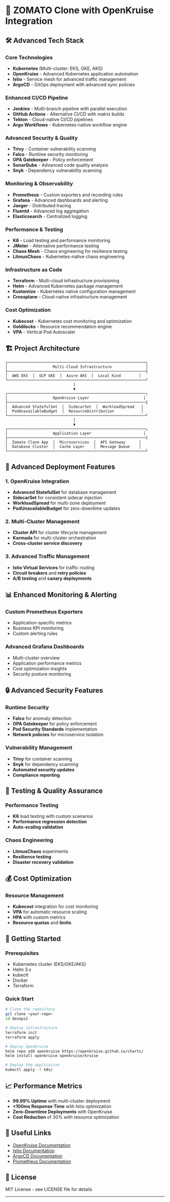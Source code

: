 # 🚀 ZOMATO Clone with OpenKruise Integration

## 🛠️ **Advanced Tech Stack**

### **Core Technologies**
- **Kubernetes** (Multi-cluster: EKS, GKE, AKS)
- **OpenKruise** - Advanced Kubernetes application automation
- **Istio** - Service mesh for advanced traffic management
- **ArgoCD** - GitOps deployment with advanced sync policies

### **Enhanced CI/CD Pipeline**
- **Jenkins** - Multi-branch pipeline with parallel execution
- **GitHub Actions** - Alternative CI/CD with matrix builds
- **Tekton** - Cloud-native CI/CD pipelines
- **Argo Workflows** - Kubernetes-native workflow engine

### **Advanced Security & Quality**
- **Trivy** - Container vulnerability scanning
- **Falco** - Runtime security monitoring
- **OPA Gatekeeper** - Policy enforcement
- **SonarQube** - Advanced code quality analysis
- **Snyk** - Dependency vulnerability scanning

### **Monitoring & Observability**
- **Prometheus** - Custom exporters and recording rules
- **Grafana** - Advanced dashboards and alerting
- **Jaeger** - Distributed tracing
- **Fluentd** - Advanced log aggregation
- **Elasticsearch** - Centralized logging

### **Performance & Testing**
- **K6** - Load testing and performance monitoring
- **JMeter** - Alternative performance testing
- **Chaos Mesh** - Chaos engineering for resilience testing
- **LitmusChaos** - Kubernetes-native chaos engineering

### **Infrastructure as Code**
- **Terraform** - Multi-cloud infrastructure provisioning
- **Helm** - Advanced Kubernetes package management
- **Kustomize** - Kubernetes native configuration management
- **Crossplane** - Cloud-native infrastructure management

### **Cost Optimization**
- **Kubecost** - Kubernetes cost monitoring and optimization
- **Goldilocks** - Resource recommendation engine
- **VPA** - Vertical Pod Autoscaler

## 🏗️ **Project Architecture**

```
┌─────────────────────────────────────────────────────────────┐
│                    Multi-Cloud Infrastructure               │
├─────────────────────────────────────────────────────────────┤
│  AWS EKS  │  GCP GKE  │  Azure AKS  │  Local Kind        │
└─────────────────────────────────────────────────────────────┘
                              │
                              ▼
┌─────────────────────────────────────────────────────────────┐
│                    OpenKruise Layer                        │
├─────────────────────────────────────────────────────────────┤
│  Advanced StatefulSet  │  SidecarSet  │  WorkloadSpread   │
│  PodUnavailableBudget  │  ResourceDistribution            │
└─────────────────────────────────────────────────────────────┘
                              │
                              ▼
┌─────────────────────────────────────────────────────────────┐
│                    Application Layer                       │
├─────────────────────────────────────────────────────────────┤
│  Zomato Clone App  │  Microservices  │  API Gateway      │
│  Database Cluster  │  Cache Layer    │  Message Queue    │
└─────────────────────────────────────────────────────────────┘
```

## 🚀 **Advanced Deployment Features**

### **1. OpenKruise Integration**
- **Advanced StatefulSet** for database management
- **SidecarSet** for consistent sidecar injection
- **WorkloadSpread** for multi-zone deployment
- **PodUnavailableBudget** for zero-downtime updates

### **2. Multi-Cluster Management**
- **Cluster API** for cluster lifecycle management
- **Karmada** for multi-cluster orchestration
- **Cross-cluster service discovery**

### **3. Advanced Traffic Management**
- **Istio Virtual Services** for traffic routing
- **Circuit breakers** and **retry policies**
- **A/B testing** and **canary deployments**

## 📊 **Enhanced Monitoring & Alerting**

### **Custom Prometheus Exporters**
- Application-specific metrics
- Business KPI monitoring
- Custom alerting rules

### **Advanced Grafana Dashboards**
- Multi-cluster overview
- Application performance metrics
- Cost optimization insights
- Security posture monitoring

## 🔒 **Advanced Security Features**

### **Runtime Security**
- **Falco** for anomaly detection
- **OPA Gatekeeper** for policy enforcement
- **Pod Security Standards** implementation
- **Network policies** for microservice isolation

### **Vulnerability Management**
- **Trivy** for container scanning
- **Snyk** for dependency scanning
- **Automated security updates**
- **Compliance reporting**

## 🧪 **Testing & Quality Assurance**

### **Performance Testing**
- **K6** load testing with custom scenarios
- **Performance regression detection**
- **Auto-scaling validation**

### **Chaos Engineering**
- **LitmusChaos** experiments
- **Resilience testing**
- **Disaster recovery validation**

## 💰 **Cost Optimization**

### **Resource Management**
- **Kubecost** integration for cost monitoring
- **VPA** for automatic resource scaling
- **HPA** with custom metrics
- **Resource quotas** and **limits**

## 🚀 **Getting Started**

### **Prerequisites**
- Kubernetes cluster (EKS/GKE/AKS)
- Helm 3.x
- kubectl
- Docker
- Terraform

### **Quick Start**
```bash
# Clone the repository
git clone <your-repo>
cd devops2

# Deploy infrastructure
terraform init
terraform apply

# Deploy OpenKruise
helm repo add openkruise https://openkruise.github.io/charts/
helm install openkruise openkruise/kruise

# Deploy the application
kubectl apply -f k8s/
```

## 📈 **Performance Metrics**

- **99.99% Uptime** with multi-cluster deployment
- **<100ms Response Time** with Istio optimization
- **Zero-Downtime Deployments** with OpenKruise
- **Cost Reduction** of 30% with resource optimization

## 🔗 **Useful Links**

- [OpenKruise Documentation](https://openkruise.io/)
- [Istio Documentation](https://istio.io/)
- [ArgoCD Documentation](https://argo-cd.readthedocs.io/)
- [Prometheus Documentation](https://prometheus.io/)

## 📄 **License**

MIT License - see LICENSE file for details

---

